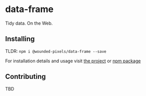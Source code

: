 # data-frame

Tidy data. On the Web.

## Installing
TLDR: ```npm i @wounded-pixels/data-frame --save```

For installation details and usage visit [the project](https://github.com/wounded-pixels/data-frame/blob/master/project/README.md)
or [npm package](https://www.npmjs.com/package/@wounded-pixels/data-frame)

## Contributing

TBD

